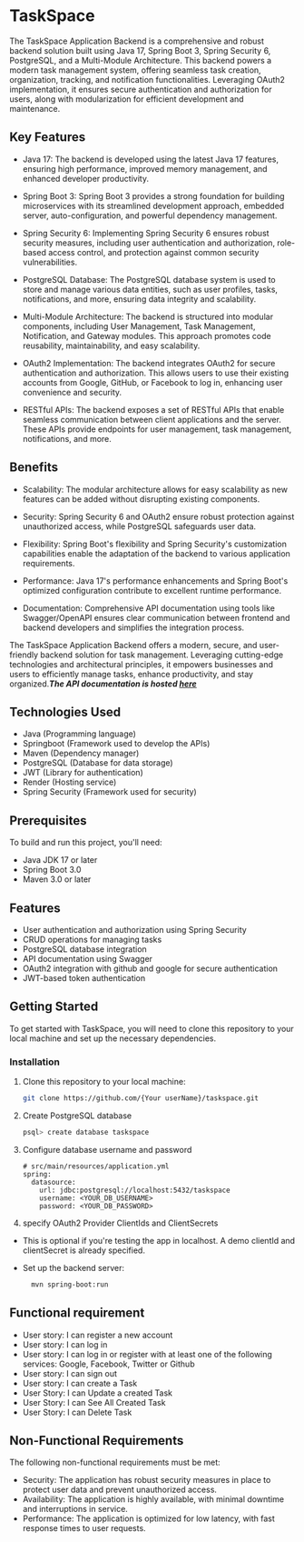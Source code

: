 # TaskSpace

The TaskSpace Application Backend is a comprehensive and robust backend solution built using Java 17, Spring Boot 3, Spring Security 6, PostgreSQL, and a Multi-Module Architecture. This backend powers a modern task management system, offering seamless task creation, organization, tracking, and notification functionalities. Leveraging OAuth2 implementation, it ensures secure authentication and authorization for users, along with modularization for efficient development and maintenance.

## Key Features

- Java 17: The backend is developed using the latest Java 17 features, ensuring high performance, improved memory management, and enhanced developer productivity.

- Spring Boot 3: Spring Boot 3 provides a strong foundation for building microservices with its streamlined development approach, embedded server, auto-configuration, and powerful dependency management.

- Spring Security 6: Implementing Spring Security 6 ensures robust security measures, including user authentication and authorization, role-based access control, and protection against common security vulnerabilities.

- PostgreSQL Database: The PostgreSQL database system is used to store and manage various data entities, such as user profiles, tasks, notifications, and more, ensuring data integrity and scalability.

- Multi-Module Architecture: The backend is structured into modular components, including User Management, Task Management, Notification, and Gateway modules. This approach promotes code reusability, maintainability, and easy scalability. 

- OAuth2 Implementation: The backend integrates OAuth2 for secure authentication and authorization. This allows users to use their existing accounts from Google, GitHub, or Facebook to log in, enhancing user convenience and security.

- RESTful APIs: The backend exposes a set of RESTful APIs that enable seamless communication between client applications and the server. These APIs provide endpoints for user management, task management, notifications, and more.

## Benefits

- Scalability: The modular architecture allows for easy scalability as new features can be added without disrupting existing components.

- Security: Spring Security 6 and OAuth2 ensure robust protection against unauthorized access, while PostgreSQL safeguards user data.

- Flexibility: Spring Boot's flexibility and Spring Security's customization capabilities enable the adaptation of the backend to various application requirements.

- Performance: Java 17's performance enhancements and Spring Boot's optimized configuration contribute to excellent runtime performance.

- Documentation: Comprehensive API documentation using tools like Swagger/OpenAPI ensures clear communication between frontend and backend developers and simplifies the integration process.

The TaskSpace Application Backend offers a modern, secure, and user-friendly backend solution for task management. Leveraging cutting-edge technologies and architectural principles, it empowers businesses and users to efficiently manage tasks, enhance productivity, and stay organized.***The API documentation is hosted [here]()***
<br>

## Technologies Used
- Java (Programming language)
- Springboot (Framework used to develop the APIs)
- Maven (Dependency manager)
- PostgreSQL (Database for data storage)
- JWT (Library for authentication)
- Render (Hosting service)
- Spring Security (Framework used for security)

## Prerequisites

To build and run this project, you'll need:

- Java JDK 17 or later
- Spring Boot 3.0
- Maven 3.0 or later

## Features

- User authentication and authorization using Spring Security 
- CRUD operations for managing tasks 
- PostgreSQL database integration 
- API documentation using Swagger 
- OAuth2 integration with github and google for secure authentication
- JWT-based token authentication

## Getting Started

To get started with TaskSpace, you will need to clone this repository to your local machine and set up the necessary dependencies.

### Installation

1. Clone this repository to your local machine:

    ```bash
    git clone https://github.com/{Your userName}/taskspace.git
    ```

2. Create PostgreSQL database

   ```bash
   psql> create database taskspace
   ```

3. Configure database username and password

     ```properties
   # src/main/resources/application.yml
     spring:
       datasource:
         url: jdbc:postgresql://localhost:5432/taskspace
         username: <YOUR_DB_USERNAME>
         password: <YOUR_DB_PASSWORD>

     ```

4. specify OAuth2 Provider ClientIds and ClientSecrets 
- This is optional if you're testing the app in localhost. A demo clientId and clientSecret is already specified.

- Set up the backend server:
   ```bash
     mvn spring-boot:run
   ```

## Functional requirement

- User story: I can register a new account
- User story: I can log in
- User story: I can log in or register with at least one of the following services: Google, Facebook, Twitter or Github
- User story: I can sign out
- User story: I can create a Task
- User Story: I can Update a created Task
- User Story: I can See All Created Task
- User Story: I can Delete Task

## Non-Functional Requirements

The following non-functional requirements must be met:

- Security: The application has robust security measures in place to protect user data and prevent unauthorized access.
- Availability: The application is highly available, with minimal downtime and interruptions in service.
- Performance: The application is optimized for low latency, with fast response times to user requests.